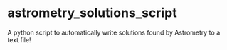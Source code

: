 # astrometry_solutions_script
A python script to automatically write solutions found by Astrometry to a text file!
